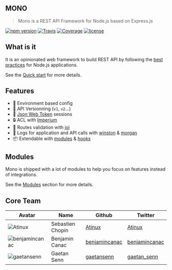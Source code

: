 ## MONO

> Mono is a REST API Framework for Node.js based on Express.js

[![npm version](https://img.shields.io/npm/v/@terrajs/mono.svg)](https://www.npmjs.com/package/@terrajs/mono)
[![Travis](https://img.shields.io/travis/terrajs/mono/master.svg)](https://travis-ci.org/terrajs/mono)
[![Coverage](https://img.shields.io/codecov/c/github/terrajs/mono/master.svg)](https://codecov.io/gh/terrajs/mono)
[![license](https://img.shields.io/github/license/terrajs/mono.svg)](https://github.com/terrajs/mono/blob/master/LICENSE.md)

## What is it

It is an opinionated web framework to build REST API by following the [best practices](https://github.com/i0natan/nodebestpractices) for Node.js applications.

See the [Quick start](quickstart.md) for more details.

## Features

* :wrench: Environment based config
* :book: API Versionning (`v1`, `v2`...)
* :bust_in_silhouette: [Json Web Token](https://jwt.io) sessions
* :lock: ACL with [Imperium](https://terrajs.org/imperium)
* :vertical_traffic_light: Routes validation with [joi](https://github.com/hapijs/joi)
* :bookmark_tabs: Logs for application and API calls with [winston](https://github.com/winstonjs/winston) & [morgan](https://github.com/expressjs/morgan)
* :package: Extendable with [modules](modules.md) & [hooks](hooks.md)

## Modules

Mono is shipped with a lot of modules to help you focus on features instead of integrations.

See the [Modules](modules.md) section for more details.

## Core Team

| Avatar | Name | Github | Twitter |
|--------|------|--------|---------|
| ![Atinux](https://avatars1.githubusercontent.com/u/904724?s=50&v=4) | Sebastien Chopin | [Atinux](https://github.com/Atinux) | [Atinux](https://twitter.com/Atinux) |
| ![benjamincanac](https://avatars1.githubusercontent.com/u/739984?s=50&v=4) | Benjamin Canac | [benjamincanac](https://github.com/benjamincanac) | [benjamincanac](https://twitter.com/benjamincanac) |
| ![gaetansenn](https://avatars2.githubusercontent.com/u/2774075?s=50&v=4) | Gaetan Senn | [gaetansenn](https://github.com/gaetansenn) | [gaetan_senn](https://twitter.com/gaetan_senn) |
